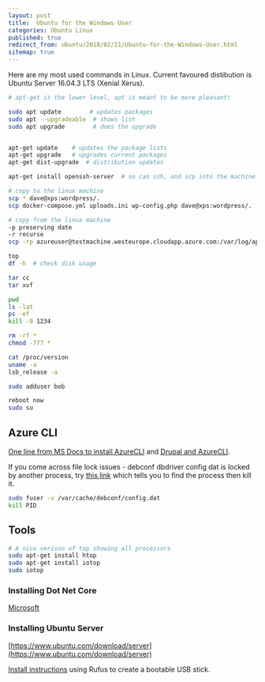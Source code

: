 ```yaml
---
layout: post
title:  Ubuntu for the Windows User
categories: Ubuntu Linux 
published: true 
redirect_from: ubuntu/2018/02/21/Ubuntu-for-the-Windows-User.html 
sitemap: true
---
```

Here are my most used commands in Linux.  Current favoured distibution is Ubuntu Server 16.04.3 LTS (Xenial Xerus).

```bash
# apt-get is the lower level, apt is meant to be more pleasant!

sudo apt update        # updates packages
sudo apt --upgradeable  # shows list
sudo apt upgrade        # does the upgrade


apt-get update    # updates the package lists
apt-get upgrade   # upgrades current packages
apt-get dist-upgrade  # distribution updates

apt-get install openssh-server  # so can ssh, and scp into the machine

# copy to the linux machine
scp * dave@xps:wordpress/.
scp docker-compose.yml uploads.ini wp-config.php dave@xps:wordpress/.

# copy from the linux machine
-p preserving date
-r recurse
scp -rp azureuser@testmachine.westeurope.cloudapp.azure.com:/var/log/apache2/* .

top
df -h  # check disk usage

tar cc
tar xvf

pwd
ls -lat
ps -ef
kill -9 1234

rm -rf *
chmod -777 *

cat /proc/version
uname -a
lsb_release -a

sudo adduser bob

reboot now  
sudo su
```

## Azure CLI

[One line from MS Docs to install AzureCLI](https://docs.microsoft.com/en-us/cli/azure/install-azure-cli-apt?view=azure-cli-latest#install) and [Drupal and AzureCLI](/2019/05/28/Hosting-Drupal-on-Azure).

If you come across file lock issues - debconf dbdriver config dat is locked by another process, try [this link](https://askubuntu.com/questions/136881/debconf-dbdriver-config-config-dat-is-locked-by-another-process-resource-t) which tells you to find the process then kill it.

```bash
sudo fuser -v /var/cache/debconf/config.dat
kill PID
```

## Tools

```bash
# A nice verison of top showing all processors
sudo apt-get install htop
sudo apt-get install iotop
sudo iotop
```

### Installing Dot Net Core

[Microsoft](https://www.microsoft.com/net/learn/get-started/windows#linuxubuntu)

### Installing Ubuntu Server

[https://www.ubuntu.com/download/server](https://www.ubuntu.com/download/server)

[Install instructions](https://tutorials.ubuntu.com/tutorial/tutorial-create-a-usb-stick-on-windows#1) using Rufus to create a bootable USB stick.